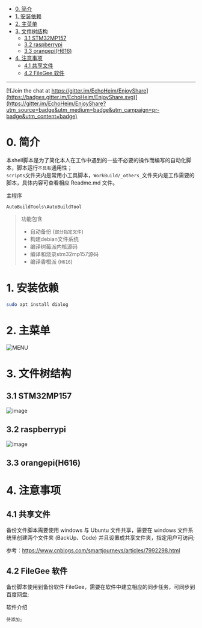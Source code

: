 - [0. 简介](#0-简介)
- [1. 安装依赖](#1-安装依赖)
- [2. 主菜单](#2-主菜单)
- [3. 文件树结构](#3-文件树结构)
  - [3.1 STM32MP157](#31-stm32mp157)
  - [3.2 raspberrypi](#32-raspberrypi)
  - [3.3 orangepi(H616)](#33-orangepih616)
- [4. 注意事项](#4-注意事项)
  - [4.1 共享文件](#41-共享文件)
  - [4.2 FileGee 软件](#42-filegee-软件)

---

[![Join the chat at https://gitter.im/EchoHeim/EnjoyShare](https://badges.gitter.im/EchoHeim/EnjoyShare.svg)](https://gitter.im/EchoHeim/EnjoyShare?utm_source=badge&utm_medium=badge&utm_campaign=pr-badge&utm_content=badge)


# 0. 简介

本shell脚本是为了简化本人在工作中遇到的一些不必要的操作而编写的自动化脚本，脚本运行`不具有`通用性；  
`scripts`文件夹内是常用小工具脚本，`WorkBuild/_others_`文件夹内是工作需要的脚本，具体内容可查看相应 Readme.md 文件。

主程序

    AutoBuildTools\AutoBuildTool

> 功能包含
> * 自动备份 (`部分指定文件`)
> * 构建debian文件系统
> * 编译树莓派内核源码
> * 编译和烧录stm32mp157源码
> * 编译香橙派 (`H616`)


# 1. 安装依赖

``` bash
sudo apt install dialog
```

# 2. 主菜单

![MENU](https://user-images.githubusercontent.com/26021085/162908597-ad863fd4-1048-4ac5-8977-8a83847fb277.png)

# 3. 文件树结构

## 3.1 STM32MP157

![image](https://user-images.githubusercontent.com/26021085/155838185-4cfd4ff7-d9b6-4265-9f99-afdac42f1fb7.png)

## 3.2 raspberrypi

![image](https://user-images.githubusercontent.com/26021085/155838323-c7c1114a-18ed-4611-bd09-3c07e1d2f458.png)

## 3.3 orangepi(H616)

# 4. 注意事项

## 4.1 共享文件

备份文件脚本需要使用 windows 与 Ubuntu 文件共享，需要在 windows 文件系统里创建两个文件夹 (BackUp、Code)
并且设置成共享文件夹，指定用户可访问;

参考：<https://www.cnblogs.com/smartjourneys/articles/7992298.html>

## 4.2 FileGee 软件

备份脚本使用到备份软件 FileGee，需要在软件中建立相应的同步任务，可同步到百度网盘;

软件介绍

    待添加;

